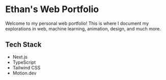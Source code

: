 # Ethan's Web Portfolio

Welcome to my personal web portfolio! This is where I document my explorations in web, machine learning, animation, design, and much more.

## Tech Stack

- Next.js
- TypeScript
- Tailwind CSS
- Motion.dev
